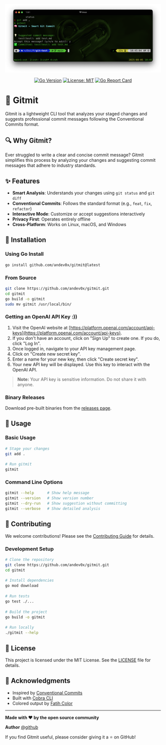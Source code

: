 <div align="center">
  <img src="assets/p1.png" alt="Gitmit" width="600"/>


[![Go Version](https://img.shields.io/badge/Go-1.21+-00ADD8?style=flat&logo=go)](https://golang.org)
[![License: MIT](https://img.shields.io/badge/License-MIT-yellow.svg)](https://opensource.org/licenses/MIT)
[![Go Report Card](https://goreportcard.com/badge/github.com/andev0x/gitmit)](https://goreportcard.com/report/github.com/andev0x/gitmit)

</div>

# 🧠 Gitmit

Gitmit is a lightweight CLI tool that analyzes your staged changes and suggests professional commit messages following the Conventional Commits format.

## 🔍 Why Gitmit?

Ever struggled to write a clear and concise commit message? Gitmit simplifies this process by analyzing your changes and suggesting commit messages that adhere to industry standards.

## ✨ Features

- **Smart Analysis**: Understands your changes using `git status` and `git diff`
- **Conventional Commits**: Follows the standard format (e.g., `feat`, `fix`, `refactor`)
- **Interactive Mode**: Customize or accept suggestions interactively
- **Privacy First**: Operates entirely offline
- **Cross-Platform**: Works on Linux, macOS, and Windows

## 🚀 Installation

### Using Go Install
```bash
go install github.com/andev0x/gitmit@latest
```

### From Source
```bash
git clone https://github.com/andev0x/gitmit.git
cd gitmit
go build -o gitmit
sudo mv gitmit /usr/local/bin/
```

### Getting an OpenAI API Key :))

1. Visit the OpenAI website at [https://platform.openai.com/account/api-keys](https://platform.openai.com/account/api-keys).
2. If you don't have an account, click on "Sign Up" to create one. If you do, click "Log In".
3. Once logged in, navigate to your API key management page.
4. Click on "Create new secret key".
5. Enter a name for your new key, then click "Create secret key".
6. Your new API key will be displayed. Use this key to interact with the OpenAI API.

> **Note:** Your API key is sensitive information. Do not share it with anyone.


### Binary Releases
Download pre-built binaries from the [releases page](https://github.com/andev0x/gitmit/releases).

## 📖 Usage

### Basic Usage
```bash
# Stage your changes
git add .

# Run gitmit
gitmit
```

### Command Line Options
```bash
gitmit --help      # Show help message
gitmit --version   # Show version number
gitmit --dry-run   # Show suggestion without committing
gitmit --verbose   # Show detailed analysis
```

## 🤝 Contributing

We welcome contributions! Please see the [Contributing Guide](CONTRIBUTING.md) for details.

### Development Setup
```bash
# Clone the repository
git clone https://github.com/andev0x/gitmit.git
cd gitmit

# Install dependencies
go mod download

# Run tests
go test ./...

# Build the project
go build -o gitmit

# Run locally
./gitmit --help
```

## 📄 License

This project is licensed under the MIT License. See the [LICENSE](LICENSE) file for details.

## 🙏 Acknowledgments

- Inspired by [Conventional Commits](https://www.conventionalcommits.org/)
- Built with [Cobra CLI](https://github.com/spf13/cobra)
- Colored output by [Fatih Color](https://github.com/fatih/color)

---

**Made with ❤️ by the open source community**

**Author** [@github](https://github.com/andev0x)


If you find Gitmit useful, please consider giving it a ⭐ on GitHub!
